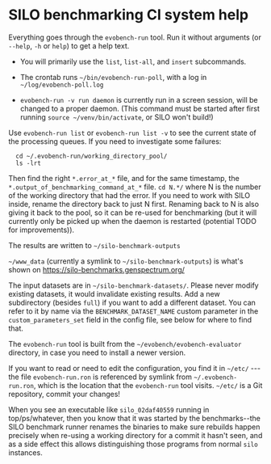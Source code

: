 # SILO benchmarking CI system help

Everything goes through the `evobench-run` tool. Run it without
arguments (or `--help`, `-h` or `help`) to get a help text.

  - You will primarily use the `list`, `list-all`, and `insert`
    subcommands.
  
  - The crontab runs `~/bin/evobench-run-poll`, with a log in
    `~/log/evobench-poll.log`
  
  - `evobench-run -v run daemon` is currently run in a screen
    session, will be changed to a proper daemon. (This command must
    be started after first running `source ~/venv/bin/activate`, or
    SILO won't build!)

Use `evobench-run list` or `evobench-run list -v` to see the current
state of the processing queues. If you need to investigate some
failures:

      cd ~/.evobench-run/working_directory_pool/
      ls -lrt

Then find the right `*.error_at_*` file, and for the same timestamp,
the `*.output_of_benchmarking_command_at_*` file. `cd N.*/` where N
is the number of the working directory that had the error. If you
need to work with SILO inside, rename the directory back to just N
first. Renaming back to N is also giving it back to the pool, so it
can be re-used for benchmarking (but it will currently only be picked up when
the daemon is restarted (potential TODO for improvements)).

The results are written to `~/silo-benchmark-outputs`

`~/www_data` (currently a symlink to `~/silo-benchmark-outputs`) is
what's shown on <https://silo-benchmarks.genspectrum.org/>

The input datasets are in `~/silo-benchmark-datasets/`. Please never
modify existing datasets, it would invalidate existing results. Add
a new subdirectory (besides `full`) if you want to add a different
dataset. You can refer to it by name via the
`BENCHMARK_DATASET_NAME` custom parameter in the
`custom_parameters_set` field in the config file, see below for
where to find that.

The `evobench-run` tool is built from the
`~/evobench/evobench-evaluator` directory, in case you need to
install a newer version.

If you want to read or need to edit the configuration, you find it
in `~/etc/` --- the file `evobench-run.ron` is referenced by symlink
from `~/.evobench-run.ron`, which is the location that the
`evobench-run` tool visits. `~/etc/` is a Git repository, commit
your changes!

When you see an executable like `silo_02daf40559` running in
top/ps/whatever, then you know that it was started by the
benchmarks--the SILO benchmark runner renames the binaries to make
sure rebuilds happen precisely when re-using a working directory for
a commit it hasn't seen, and as a side effect this allows
distinguishing those programs from normal `silo` instances.
